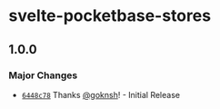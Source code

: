 # svelte-pocketbase-stores

## 1.0.0

### Major Changes

- [`6448c78`](https://github.com/goknsh/svelte-pocketbase-stores/commit/6448c7802e3704abe53059a0be1209fc9c45b7cd) Thanks [@goknsh](https://github.com/goknsh)! - Initial Release
